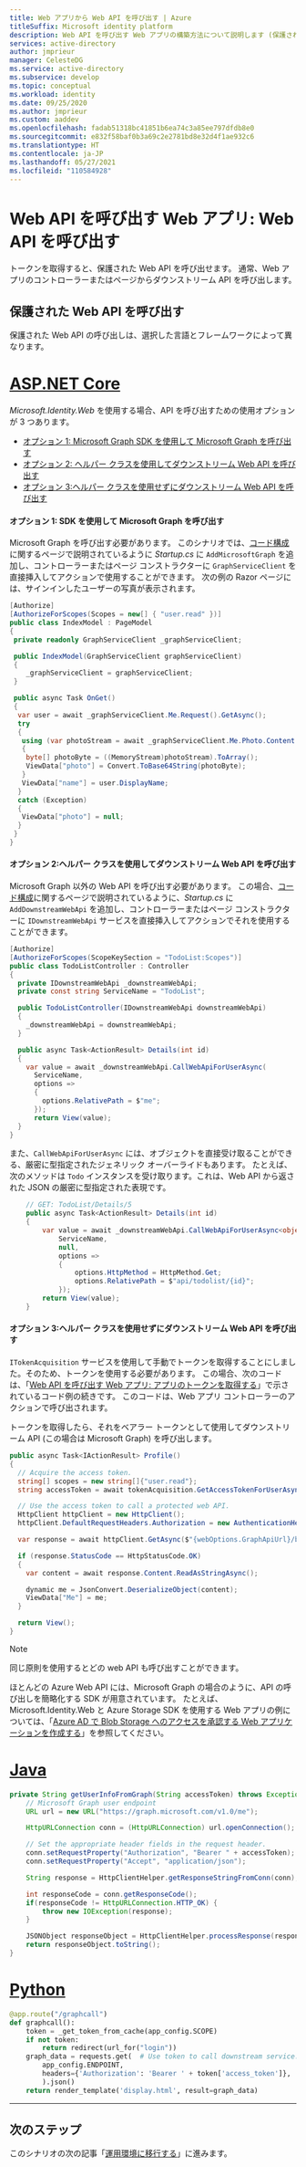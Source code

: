 ```yaml
---
title: Web アプリから Web API を呼び出す | Azure
titleSuffix: Microsoft identity platform
description: Web API を呼び出す Web アプリの構築方法について説明します (保護された Web API の呼び出し)
services: active-directory
author: jmprieur
manager: CelesteDG
ms.service: active-directory
ms.subservice: develop
ms.topic: conceptual
ms.workload: identity
ms.date: 09/25/2020
ms.author: jmprieur
ms.custom: aaddev
ms.openlocfilehash: fadab51318bc41851b6ea74c3a85ee797dfdb8e0
ms.sourcegitcommit: e832f58baf0b3a69c2e2781bd8e32d4f1ae932c6
ms.translationtype: HT
ms.contentlocale: ja-JP
ms.lasthandoff: 05/27/2021
ms.locfileid: "110584928"
---
```

# <a name="a-web-app-that-calls-web-apis-call-a-web-api"></a>Web API を呼び出す Web アプリ: Web API を呼び出す

トークンを取得すると、保護された Web API を呼び出せます。 通常、Web アプリのコントローラーまたはページからダウンストリーム API を呼び出します。

## <a name="call-a-protected-web-api"></a>保護された Web API を呼び出す

保護された Web API の呼び出しは、選択した言語とフレームワークによって異なります。

# <a name="aspnet-core"></a>[ASP.NET Core](#tab/aspnetcore)

*Microsoft.Identity.Web* を使用する場合、API を呼び出すための使用オプションが 3 つあります。

- [オプション 1: Microsoft Graph SDK を使用して Microsoft Graph を呼び出す](#option-1-call-microsoft-graph-with-the-sdk)
- [オプション 2: ヘルパー クラスを使用してダウンストリーム Web API を呼び出す](#option-2-call-a-downstream-web-api-with-the-helper-class)
- [オプション 3:ヘルパー クラスを使用せずにダウンストリーム Web API を呼び出す](#option-3-call-a-downstream-web-api-without-the-helper-class)

#### <a name="option-1-call-microsoft-graph-with-the-sdk"></a>オプション 1: SDK を使用して Microsoft Graph を呼び出す

Microsoft Graph を呼び出す必要があります。 このシナリオでは、[コード構成](scenario-web-app-call-api-app-configuration.md#option-1-call-microsoft-graph)に関するページで説明されているように *Startup.cs* に `AddMicrosoftGraph` を追加し、コントローラーまたはページ コンストラクターに `GraphServiceClient` を直接挿入してアクションで使用することができます。 次の例の Razor ページには、サインインしたユーザーの写真が表示されます。

```csharp
[Authorize]
[AuthorizeForScopes(Scopes = new[] { "user.read" })]
public class IndexModel : PageModel
{
 private readonly GraphServiceClient _graphServiceClient;

 public IndexModel(GraphServiceClient graphServiceClient)
 {
    _graphServiceClient = graphServiceClient;
 }

 public async Task OnGet()
 {
  var user = await _graphServiceClient.Me.Request().GetAsync();
  try
  {
   using (var photoStream = await _graphServiceClient.Me.Photo.Content.Request().GetAsync())
   {
    byte[] photoByte = ((MemoryStream)photoStream).ToArray();
    ViewData["photo"] = Convert.ToBase64String(photoByte);
   }
   ViewData["name"] = user.DisplayName;
  }
  catch (Exception)
  {
   ViewData["photo"] = null;
  }
 }
}
```

#### <a name="option-2-call-a-downstream-web-api-with-the-helper-class"></a>オプション 2:ヘルパー クラスを使用してダウンストリーム Web API を呼び出す

Microsoft Graph 以外の Web API を呼び出す必要があります。 この場合、[コード構成](scenario-web-app-call-api-app-configuration.md#option-2-call-a-downstream-web-api-other-than-microsoft-graph)に関するページで説明されているように、*Startup.cs* に `AddDownstreamWebApi` を追加し、コントローラーまたはページ コンストラクターに `IDownstreamWebApi` サービスを直接挿入してアクションでそれを使用することができます。

```csharp
[Authorize]
[AuthorizeForScopes(ScopeKeySection = "TodoList:Scopes")]
public class TodoListController : Controller
{
  private IDownstreamWebApi _downstreamWebApi;
  private const string ServiceName = "TodoList";

  public TodoListController(IDownstreamWebApi downstreamWebApi)
  {
    _downstreamWebApi = downstreamWebApi;
  }

  public async Task<ActionResult> Details(int id)
  {
    var value = await _downstreamWebApi.CallWebApiForUserAsync(
      ServiceName,
      options =>
      {
        options.RelativePath = $"me";
      });
      return View(value);
  }
}
```

また、`CallWebApiForUserAsync` には、オブジェクトを直接受け取ることができる、厳密に型指定されたジェネリック オーバーライドもあります。 たとえば、次のメソッドは `Todo` インスタンスを受け取ります。これは、Web API から返された JSON の厳密に型指定された表現です。

```csharp
    // GET: TodoList/Details/5
    public async Task<ActionResult> Details(int id)
    {
        var value = await _downstreamWebApi.CallWebApiForUserAsync<object, Todo>(
            ServiceName,
            null,
            options =>
            {
                options.HttpMethod = HttpMethod.Get;
                options.RelativePath = $"api/todolist/{id}";
            });
        return View(value);
    }
   ```

#### <a name="option-3-call-a-downstream-web-api-without-the-helper-class"></a>オプション 3:ヘルパー クラスを使用せずにダウンストリーム Web API を呼び出す

`ITokenAcquisition` サービスを使用して手動でトークンを取得することにしました。そのため、トークンを使用する必要があります。 この場合、次のコードは、「[Web API を呼び出す Web アプリ: アプリのトークンを取得する](scenario-web-app-call-api-acquire-token.md)」で示されているコード例の続きです。 このコードは、Web アプリ コントローラーのアクションで呼び出されます。

トークンを取得したら、それをベアラー トークンとして使用してダウンストリーム API (この場合は Microsoft Graph) を呼び出します。

```csharp
public async Task<IActionResult> Profile()
{
  // Acquire the access token.
  string[] scopes = new string[]{"user.read"};
  string accessToken = await tokenAcquisition.GetAccessTokenForUserAsync(scopes);

  // Use the access token to call a protected web API.
  HttpClient httpClient = new HttpClient();
  httpClient.DefaultRequestHeaders.Authorization = new AuthenticationHeaderValue("Bearer", accessToken);

  var response = await httpClient.GetAsync($"{webOptions.GraphApiUrl}/beta/me");

  if (response.StatusCode == HttpStatusCode.OK)
  {
    var content = await response.Content.ReadAsStringAsync();

    dynamic me = JsonConvert.DeserializeObject(content);
    ViewData["Me"] = me;
  }

  return View();
}
```

> [!NOTE]
> 同じ原則を使用するとどの web API も呼び出すことができます。
>
> ほとんどの Azure Web API には、Microsoft Graph の場合のように、API の呼び出しを簡略化する SDK が用意されています。 たとえば、Microsoft.Identity.Web と Azure Storage SDK を使用する Web アプリの例については、「[Azure AD で Blob Storage へのアクセスを承認する Web アプリケーションを作成する](../../storage/common/storage-auth-aad-app.md?tabs=dotnet&toc=%2fazure%2fstorage%2fblobs%2ftoc.json)」を参照してください。

# <a name="java"></a>[Java](#tab/java)

```java
private String getUserInfoFromGraph(String accessToken) throws Exception {
    // Microsoft Graph user endpoint
    URL url = new URL("https://graph.microsoft.com/v1.0/me");

    HttpURLConnection conn = (HttpURLConnection) url.openConnection();

    // Set the appropriate header fields in the request header.
    conn.setRequestProperty("Authorization", "Bearer " + accessToken);
    conn.setRequestProperty("Accept", "application/json");

    String response = HttpClientHelper.getResponseStringFromConn(conn);

    int responseCode = conn.getResponseCode();
    if(responseCode != HttpURLConnection.HTTP_OK) {
        throw new IOException(response);
    }

    JSONObject responseObject = HttpClientHelper.processResponse(responseCode, response);
    return responseObject.toString();
}
```

# <a name="python"></a>[Python](#tab/python)

```python
@app.route("/graphcall")
def graphcall():
    token = _get_token_from_cache(app_config.SCOPE)
    if not token:
        return redirect(url_for("login"))
    graph_data = requests.get(  # Use token to call downstream service.
        app_config.ENDPOINT,
        headers={'Authorization': 'Bearer ' + token['access_token']},
        ).json()
    return render_template('display.html', result=graph_data)
```

---

## <a name="next-steps"></a>次のステップ

このシナリオの次の記事「[運用環境に移行する](scenario-web-app-call-api-production.md)」に進みます。
